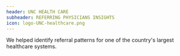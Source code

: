 ```yaml
---
header: UNC HEALTH CARE
subheader: REFERRING PHYSICIANS INSIGHTS
icon: logo-UNC-healthcare.png
---
```

We helped identify referral patterns for one of the country's largest healthcare systems.
